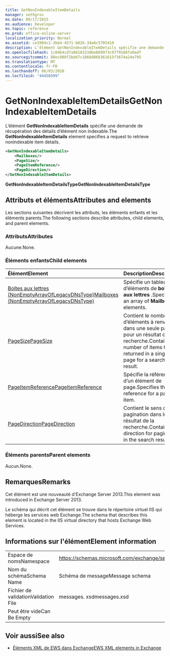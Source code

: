 ```yaml
---
title: GetNonIndexableItemDetails
manager: sethgros
ms.date: 09/17/2015
ms.audience: Developer
ms.topic: reference
ms.prod: office-online-server
localization_priority: Normal
ms.assetid: ce3994c1-3bb4-4571-b026-34a6c5705410
description: L’élément GetNonIndexableItemDetails spécifie une demande de récupération des détails d’élément non indexable.
ms.openlocfilehash: 1c04b4cd7a86183210be869973c9779188fa0adf
ms.sourcegitcommit: 88ec988f2bb67c1866d06b361615f3674a24e795
ms.translationtype: MT
ms.contentlocale: fr-FR
ms.lasthandoff: 06/03/2020
ms.locfileid: "44458599"
---
```

# <a name="getnonindexableitemdetails"></a><span data-ttu-id="04849-103">GetNonIndexableItemDetails</span><span class="sxs-lookup"><span data-stu-id="04849-103">GetNonIndexableItemDetails</span></span>

<span data-ttu-id="04849-104">L’élément **GetNonIndexableItemDetails** spécifie une demande de récupération des détails d’élément non indexable.</span><span class="sxs-lookup"><span data-stu-id="04849-104">The **GetNonIndexableItemDetails** element specifies a request to retrieve nonindexable item details.</span></span> 
  
```XML
<GetNonIndexableItemDetails>
    <Mailboxes/>
    <PageSize/>
    <PageItemReference/>
    <PageDirection/>
</GetNonIndexableItemDetails>
```

 <span data-ttu-id="04849-105">**GetNonIndexableItemDetailsType**</span><span class="sxs-lookup"><span data-stu-id="04849-105">**GetNonIndexableItemDetailsType**</span></span>
## <a name="attributes-and-elements"></a><span data-ttu-id="04849-106">Attributs et éléments</span><span class="sxs-lookup"><span data-stu-id="04849-106">Attributes and elements</span></span>

<span data-ttu-id="04849-107">Les sections suivantes décrivent les attributs, les éléments enfants et les éléments parents.</span><span class="sxs-lookup"><span data-stu-id="04849-107">The following sections describe attributes, child elements, and parent elements.</span></span>
  
### <a name="attributes"></a><span data-ttu-id="04849-108">Attributs</span><span class="sxs-lookup"><span data-stu-id="04849-108">Attributes</span></span>

<span data-ttu-id="04849-109">Aucune.</span><span class="sxs-lookup"><span data-stu-id="04849-109">None.</span></span>
  
### <a name="child-elements"></a><span data-ttu-id="04849-110">Éléments enfants</span><span class="sxs-lookup"><span data-stu-id="04849-110">Child elements</span></span>

|<span data-ttu-id="04849-111">**Élément**</span><span class="sxs-lookup"><span data-stu-id="04849-111">**Element**</span></span>|<span data-ttu-id="04849-112">**Description**</span><span class="sxs-lookup"><span data-stu-id="04849-112">**Description**</span></span>|
|:-----|:-----|
|[<span data-ttu-id="04849-113">Boîtes aux lettres (NonEmptyArrayOfLegacyDNsType)</span><span class="sxs-lookup"><span data-stu-id="04849-113">Mailboxes (NonEmptyArrayOfLegacyDNsType)</span></span>](mailboxes-nonemptyarrayoflegacydnstype.md) <br/> |<span data-ttu-id="04849-114">Spécifie un tableau d’éléments de **boîte aux lettres** .</span><span class="sxs-lookup"><span data-stu-id="04849-114">Specifies an array of **Mailbox** elements.</span></span>  <br/> |
|[<span data-ttu-id="04849-115">PageSize</span><span class="sxs-lookup"><span data-stu-id="04849-115">PageSize</span></span>](pagesize.md) <br/> |<span data-ttu-id="04849-116">Contient le nombre d’éléments à renvoyer dans une seule page pour un résultat de recherche.</span><span class="sxs-lookup"><span data-stu-id="04849-116">Contains the number of items to be returned in a single page for a search result.</span></span>  <br/> |
|[<span data-ttu-id="04849-117">PageItemReference</span><span class="sxs-lookup"><span data-stu-id="04849-117">PageItemReference</span></span>](pageitemreference.md) <br/> |<span data-ttu-id="04849-118">Spécifie la référence d’un élément de page.</span><span class="sxs-lookup"><span data-stu-id="04849-118">Specifies the reference for a page item.</span></span>  <br/> |
|[<span data-ttu-id="04849-119">PageDirection</span><span class="sxs-lookup"><span data-stu-id="04849-119">PageDirection</span></span>](pagedirection.md) <br/> |<span data-ttu-id="04849-120">Contient le sens de pagination dans le résultat de la recherche.</span><span class="sxs-lookup"><span data-stu-id="04849-120">Contains the direction for pagination in the search result.</span></span>  <br/> |
   
### <a name="parent-elements"></a><span data-ttu-id="04849-121">Éléments parents</span><span class="sxs-lookup"><span data-stu-id="04849-121">Parent elements</span></span>

<span data-ttu-id="04849-122">Aucun.</span><span class="sxs-lookup"><span data-stu-id="04849-122">None.</span></span>
  
## <a name="remarks"></a><span data-ttu-id="04849-123">Remarques</span><span class="sxs-lookup"><span data-stu-id="04849-123">Remarks</span></span>

<span data-ttu-id="04849-124">Cet élément est une nouveauté d'Exchange Server 2013.</span><span class="sxs-lookup"><span data-stu-id="04849-124">This element was introduced in Exchange Server 2013.</span></span>
  
<span data-ttu-id="04849-125">Le schéma qui décrit cet élément se trouve dans le répertoire virtuel IIS qui héberge les services web Exchange.</span><span class="sxs-lookup"><span data-stu-id="04849-125">The schema that describes this element is located in the IIS virtual directory that hosts Exchange Web Services.</span></span>
  
## <a name="element-information"></a><span data-ttu-id="04849-126">Informations sur l'élément</span><span class="sxs-lookup"><span data-stu-id="04849-126">Element information</span></span>

|||
|:-----|:-----|
|<span data-ttu-id="04849-127">Espace de noms</span><span class="sxs-lookup"><span data-stu-id="04849-127">Namespace</span></span>  <br/> |https://schemas.microsoft.com/exchange/services/2006/messages  <br/> |
|<span data-ttu-id="04849-128">Nom du schéma</span><span class="sxs-lookup"><span data-stu-id="04849-128">Schema Name</span></span>  <br/> |<span data-ttu-id="04849-129">Schéma de message</span><span class="sxs-lookup"><span data-stu-id="04849-129">Message schema</span></span>  <br/> |
|<span data-ttu-id="04849-130">Fichier de validation</span><span class="sxs-lookup"><span data-stu-id="04849-130">Validation File</span></span>  <br/> |<span data-ttu-id="04849-131">messages. xsd</span><span class="sxs-lookup"><span data-stu-id="04849-131">messages.xsd</span></span>  <br/> |
|<span data-ttu-id="04849-132">Peut être vide</span><span class="sxs-lookup"><span data-stu-id="04849-132">Can Be Empty</span></span>  <br/> ||
   
## <a name="see-also"></a><span data-ttu-id="04849-133">Voir aussi</span><span class="sxs-lookup"><span data-stu-id="04849-133">See also</span></span>



- [<span data-ttu-id="04849-134">Éléments XML de EWS dans Exchange</span><span class="sxs-lookup"><span data-stu-id="04849-134">EWS XML elements in Exchange</span></span>](ews-xml-elements-in-exchange.md)

